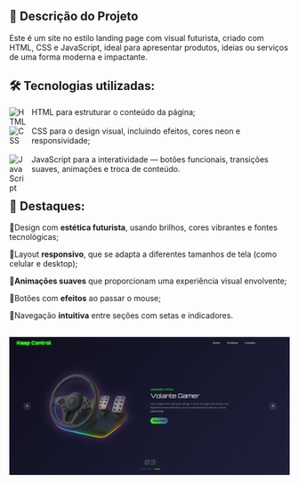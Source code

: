 ## 🚀 Descrição do Projeto
Este é um site no estilo landing page com visual futurista, criado com HTML, CSS e JavaScript, ideal para apresentar produtos, ideias ou serviços de uma forma moderna e impactante.

## 🛠️ Tecnologias utilizadas:

<div>
    <img 
    align="left" 
    alt="HTML"
    title="HTML" 
    width="30px" 
    style="padding-right: 10px;" 
    src="https://cdn.jsdelivr.net/gh/devicons/devicon@latest/icons/html5/html5-original.svg"/>HTML para estruturar o conteúdo da página;<br><br>
    <img 
    align="left" 
    alt="CSS" 
    title="CSS"
    width="30px" 
    style="padding-right: 10px;" 
    src="https://cdn.jsdelivr.net/gh/devicons/devicon@latest/icons/css3/css3-original.svg" 
    />CSS para o design visual, incluindo efeitos, cores neon e responsividade;<br><br>
    <img 
    align="left" 
    alt="JavaScript" 
    title="JavaScript"
    width="30px" 
    style="padding-right: 10px;" 
    src="https://cdn.jsdelivr.net/gh/devicons/devicon@latest/icons/javascript/javascript-original.svg" 
    />JavaScript para a interatividade — botões funcionais, transições suaves, animações e troca de conteúdo.<br><br>
</div> 


## 💎 Destaques: 


🌟Design com <strong>estética futurista</strong>, usando brilhos, cores vibrantes e fontes tecnológicas;

🌟Layout <strong>responsivo</strong>, que se adapta a diferentes tamanhos de tela (como celular e desktop);

🌟<strong>Animações suaves</strong> que proporcionam uma experiência visual envolvente;

🌟Botões com <strong>efeitos</strong> ao passar o mouse;

🌟Navegação <strong>intuitiva</strong> entre seções com setas e indicadores.

##

<img 
    align="left" 
    alt="CSS" 
    title="CSS"
    width="800px" 
    style="padding-right: 10px;" 
    src="./img/foto.png"
/>

